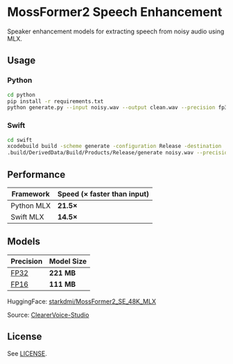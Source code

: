 # MossFormer2 Speech Enhancement

Speaker enhancement models for extracting speech from noisy audio using MLX.

## Usage

### Python

```bash
cd python
pip install -r requirements.txt
python generate.py --input noisy.wav --output clean.wav --precision fp32
```

### Swift

```bash
cd swift
xcodebuild build -scheme generate -configuration Release -destination 'platform=macOS' -derivedDataPath .build/DerivedData -quiet
.build/DerivedData/Build/Products/Release/generate noisy.wav --precision fp32
```

## Performance

| Framework  | Speed (× faster than input) |
| ---------- | --------------------------- |
| Python MLX | **21.5×**                   |
| Swift MLX  | **14.5×**                   |

## Models

| Precision | Model Size |
| --------- | ---------- |
| [FP32](https://huggingface.co/starkdmi/MossFormer2_SE_48K_MLX/resolve/main/model_fp32.safetensors)      | **221 MB** |
| [FP16](https://huggingface.co/starkdmi/MossFormer2_SE_48K_MLX/resolve/main/model_fp16.safetensors)      | **111 MB** |

HuggingFace: [starkdmi/MossFormer2_SE_48K_MLX](https://huggingface.co/starkdmi/MossFormer2_SE_48K_MLX)

Source: [ClearerVoice-Studio](https://github.com/modelscope/ClearerVoice-Studio)

## License

See [LICENSE](LICENSE).

